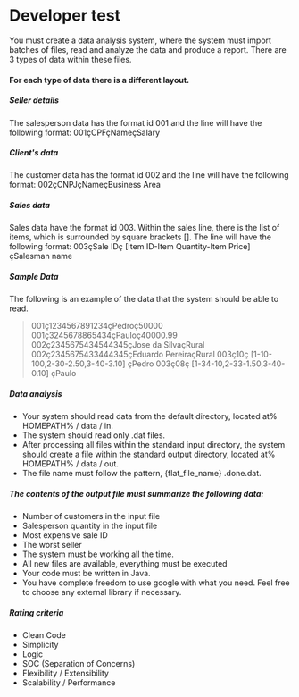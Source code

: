 
# Developer test
You must create a data analysis system, where the system must import batches of files, read and analyze the data and produce a report. There are 3 types of data within these files.
#### For each type of data there is a different layout.
##### Seller details
 The salesperson data has the format id 001 and the line will have the following format: 001çCPFçNameçSalary

##### Client's data
  The customer data has the format id 002 and the line will have the following format: 002çCNPJçNameçBusiness Area

##### Sales data
  Sales data have the format id 003. Within the sales line, there is the list of items, which is surrounded by square brackets []. The line will have the following format: 003çSale IDç [Item ID-Item Quantity-Item Price] çSalesman name

##### Sample Data
The following is an example of the data that the system should be able to read.
> 001ç1234567891234çPedroç50000
> 001ç3245678865434çPauloç40000.99
> 002ç2345675434544345çJose da SilvaçRural
> 002ç2345675433444345çEduardo PereiraçRural
> 003ç10ç [1-10-100,2-30-2.50,3-40-3.10] çPedro
> 003ç08ç [1-34-10,2-33-1.50,3-40-0.10] çPaulo

##### Data analysis
- Your system should read data from the default directory, located at% HOMEPATH% / data / in.
- The system should read only .dat files.
- After processing all files within the standard input directory, the system should create a file within the standard output directory, located at% HOMEPATH% / data / out.
- The file name must follow the pattern, {flat_file_name} .done.dat.

##### The contents of the output file must summarize the following data:
- Number of customers in the input file
- Salesperson quantity in the input file
- Most expensive sale ID
- The worst seller
- The system must be working all the time.
- All new files are available, everything must be executed
- Your code must be written in Java.
- You have complete freedom to use google with what you need. Feel free to choose any external library if necessary.

##### Rating criteria
- Clean Code
- Simplicity
- Logic
- SOC (Separation of Concerns)
- Flexibility / Extensibility
- Scalability / Performance
